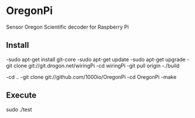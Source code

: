 OregonPi
========

Sensor Oregon Scientific decoder for Raspberry Pi


Install
-------

-sudo apt-get install git-core
-sudo apt-get update
-sudo apt-get upgrade
-git clone git://git.drogon.net/wiringPi
-cd wiringPi
-git pull origin
-./build

-cd ..
-git clone git://github.com/1000io/OregonPi
-cd OregonPi
-make

Execute
-------

sudo ./test


